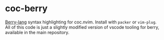 # coc-berry

[Berry-lang](https://github.com/berry-lang/berry) syntax highlighting for coc.nvim. Install with `packer` or `vim-plug`. All of this code is just a slightly modified version of vscode tooling for berry, available in the main repository.
